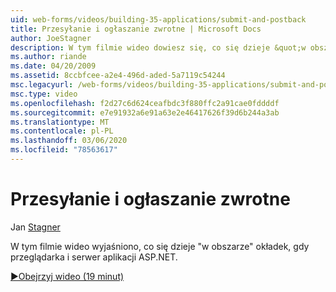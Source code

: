 ```yaml
---
uid: web-forms/videos/building-35-applications/submit-and-postback
title: Przesyłanie i ogłaszanie zwrotne | Microsoft Docs
author: JoeStagner
description: W tym filmie wideo dowiesz się, co się dzieje &quot;w obszarze&quot; okładek, gdy przeglądarka i serwer aplikacji ASP.NET.
ms.author: riande
ms.date: 04/20/2009
ms.assetid: 8ccbfcee-a2e4-496d-aded-5a7119c54244
msc.legacyurl: /web-forms/videos/building-35-applications/submit-and-postback
msc.type: video
ms.openlocfilehash: f2d27c6d624ceafbdc3f880ffc2a91cae0fddddf
ms.sourcegitcommit: e7e91932a6e91a63e2e46417626f39d6b244a3ab
ms.translationtype: MT
ms.contentlocale: pl-PL
ms.lasthandoff: 03/06/2020
ms.locfileid: "78563617"
---
```

# <a name="submit-and-postback"></a>Przesyłanie i ogłaszanie zwrotne

Jan [Stagner](https://github.com/JoeStagner)

W tym filmie wideo wyjaśniono, co się dzieje &quot;w obszarze&quot; okładek, gdy przeglądarka i serwer aplikacji ASP.NET.

[&#9654;Obejrzyj wideo (19 minut)](https://channel9.msdn.com/Blogs/ASP-NET-Site-Videos/submit-and-postback)
